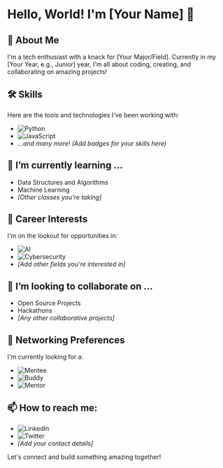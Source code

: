 # Hello, World! I'm [Your Name] 👋

## 🚀 About Me
I'm a tech enthusiast with a knack for [Your Major/Field]. Currently in my [Your Year, e.g., Junior] year, I'm all about coding, creating, and collaborating on amazing projects!

## 🛠️ Skills
Here are the tools and technologies I've been working with:

- ![Python](https://img.shields.io/badge/-Python-3776AB?style=flat-square&logo=Python)
- ![JavaScript](https://img.shields.io/badge/-JavaScript-F7DF1E?style=flat-square&logo=javascript)
- _...and many more! (Add badges for your skills here)_

## 🌱 I’m currently learning ...
- Data Structures and Algorithms
- Machine Learning
- _[Other classes you're taking]_

## 💼 Career Interests
I'm on the lookout for opportunities in:

- ![AI](https://img.shields.io/badge/-AI-3776AB?style=flat-square&logo=ArtificialIntelligence)
- ![Cybersecurity](https://img.shields.io/badge/-Cybersecurity-F7DF1E?style=flat-square&logo=Cybersecurity)
- _[Add other fields you're interested in]_

## 👯 I’m looking to collaborate on ...
- Open Source Projects
- Hackathons
- _[Any other collaborative projects]_

## 🤝 Networking Preferences
I'm currently looking for a:

- ![Mentee](https://img.shields.io/badge/-Mentee-3776AB?style=flat-square)
- ![Buddy](https://img.shields.io/badge/-Buddy-F7DF1E?style=flat-square)
- ![Mentor](https://img.shields.io/badge/-Mentor-4CBB17?style=flat-square)

## 📫 How to reach me:
- ![LinkedIn](https://img.shields.io/badge/-LinkedIn-0077B5?style=flat-square&logo=linkedin)
- ![Twitter](https://img.shields.io/badge/-Twitter-1DA1F2?style=flat-square&logo=twitter)
- _[Add your contact details]_

Let's connect and build something amazing together!